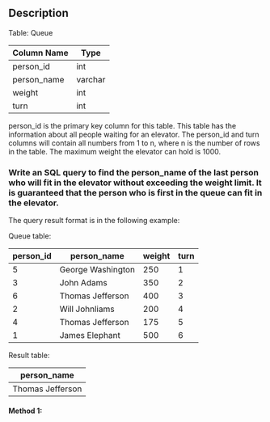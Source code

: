 ## Description

Table: Queue

| Column Name | Type    |
| ----------- | ------- |
| person_id   | int     |
| person_name | varchar |
| weight      | int     |
| turn        | int     |

person_id is the primary key column for this table.
This table has the information about all people waiting for an elevator.
The person_id and turn columns will contain all numbers from 1 to n, where n is the number of rows in the table.
The maximum weight the elevator can hold is 1000.

### Write an SQL query to find the person_name of the last person who will fit in the elevator without exceeding the weight limit. It is guaranteed that the person who is first in the queue can fit in the elevator.

The query result format is in the following example:

Queue table:

| person_id | person_name       | weight | turn |
| --------- | ----------------- | ------ | ---- |
| 5         | George Washington | 250    | 1    |
| 3         | John Adams        | 350    | 2    |
| 6         | Thomas Jefferson  | 400    | 3    |
| 2         | Will Johnliams    | 200    | 4    |
| 4         | Thomas Jefferson  | 175    | 5    |
| 1         | James Elephant    | 500    | 6    |

Result table:

| person_name      |
| ---------------- |
| Thomas Jefferson |

#### Method 1:

```sql

```
